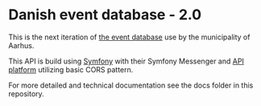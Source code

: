 # Danish event database - 2.0

This is the next iteration of [the event database](https://github.com/itk-event-database/event-database-api) use by the
municipality of Aarhus.

This API is build using [Symfony](https://symfony.com/) with their Symfony Messenger and 
[API platform](https://api-platform.com/) utilizing basic CORS pattern. 

For more detailed and technical documentation see the docs folder in this repository.

